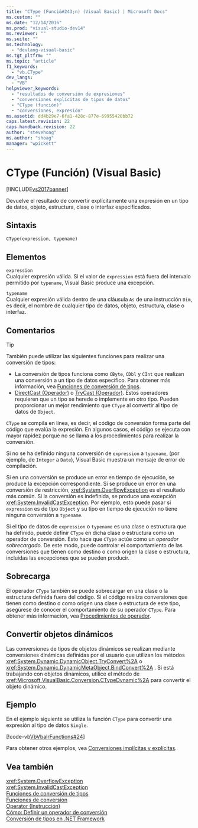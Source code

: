```yaml
---
title: "CType (Funci&#243;n) (Visual Basic) | Microsoft Docs"
ms.custom: ""
ms.date: "12/14/2016"
ms.prod: "visual-studio-dev14"
ms.reviewer: ""
ms.suite: ""
ms.technology: 
  - "devlang-visual-basic"
ms.tgt_pltfrm: ""
ms.topic: "article"
f1_keywords: 
  - "vb.CType"
dev_langs: 
  - "VB"
helpviewer_keywords: 
  - "resultados de conversión de expresiones"
  - "conversiones explícitas de tipos de datos"
  - "CType (función)"
  - "conversiones, expresión"
ms.assetid: dd4b29e7-6fa1-428c-877e-69955420bb72
caps.latest.revision: 22
caps.handback.revision: 22
author: "stevehoag"
ms.author: "shoag"
manager: "wpickett"
---
```

# CType (Funci&#243;n) (Visual Basic)
[!INCLUDE[vs2017banner](../../../csharp/includes/vs2017banner.md)]

Devuelve el resultado de convertir explícitamente una expresión en un tipo de datos, objeto, estructura, clase o interfaz especificados.  
  
## Sintaxis  
  
```  
CType(expression, typename)  
```  
  
## Elementos  
 `expression`  
 Cualquier expresión válida.  Si el valor de `expression` está fuera del intervalo permitido por `typename`, Visual Basic produce una excepción.  
  
 `typename`  
 Cualquier expresión válida dentro de una cláusula `As` de una instrucción `Dim`, es decir, el nombre de cualquier tipo de datos, objeto, estructura, clase o interfaz.  
  
## Comentarios  
  
> [!TIP]
>  También puede utilizar las siguientes funciones para realizar una conversión de tipos:  
>   
>  -   La conversión de tipos funciona como `CByte`, `CDbl` y `CInt` que realizan una conversión a un tipo de datos específico.  Para obtener más información, vea [Funciones de conversión de tipos](../../../visual-basic/language-reference/functions/type-conversion-functions.md).  
> -   [DirectCast \(Operador\)](../../../visual-basic/language-reference/operators/directcast-operator.md) o [TryCast \(Operador\)](../../../visual-basic/language-reference/operators/trycast-operator.md).  Estos operadores requieren que un tipo se herede o implemente en otro tipo.  Pueden proporcionar un mejor rendimiento que `CType` al convertir al tipo de datos de `Object`.  
  
 `CType` se compila en línea, es decir, el código de conversión forma parte del código que evalúa la expresión.  En algunos casos, el código se ejecuta con mayor rapidez porque no se llama a los procedimientos para realizar la conversión.  
  
 Si no se ha definido ninguna conversión de `expression` a `typename`, \(por ejemplo, de `Integer` a `Date`\), Visual Basic muestra un mensaje de error de compilación.  
  
 Si en una conversión se produce un error en tiempo de ejecución, se produce la excepción correspondiente.  Si se produce un error en una conversión de restricción, <xref:System.OverflowException> es el resultado más común.  Si la conversión es indefinida, se produce una excepción <xref:System.InvalidCastException>.  Por ejemplo, esto puede pasar si `expression` es de tipo `Object` y su tipo en tiempo de ejecución no tiene ninguna conversión a `typename`.  
  
 Si el tipo de datos de `expression` o `typename` es una clase o estructura que ha definido, puede definir `CType` en dicha clase o estructura como un operador de conversión.  Esto hace que `CType` actúe como un *operador sobrecargado*.  De este modo, puede controlar el comportamiento de las conversiones que tienen como destino o como origen la clase o estructura, incluidas las excepciones que se pueden producir.  
  
## Sobrecarga  
 El operador `CType` también se puede sobrecargar en una clase o la estructura definida fuera del código.  Si el código realiza conversiones que tienen como destino o como origen una clase o estructura de este tipo, asegúrese de conocer el comportamiento de su operador `CType`.  Para obtener más información, vea [Procedimientos de operador](../../../visual-basic/programming-guide/language-features/procedures/operator-procedures.md).  
  
## Convertir objetos dinámicos  
 Las conversiones de tipos de objetos dinámicos se realizan mediante conversiones dinámicas definidas por el usuario que utilizan los métodos <xref:System.Dynamic.DynamicObject.TryConvert%2A> o <xref:System.Dynamic.DynamicMetaObject.BindConvert%2A> .  Si está trabajando con objetos dinámicos, utilice el método de <xref:Microsoft.VisualBasic.Conversion.CTypeDynamic%2A> para convertir el objeto dinámico.  
  
## Ejemplo  
 En el ejemplo siguiente se utiliza la función `CType` para convertir una expresión al tipo de datos `Single`.  
  
 [!code-vb[VbVbalrFunctions#24](../../../visual-basic/language-reference/functions/codesnippet/VisualBasic/ctype-function_1.vb)]  
  
 Para obtener otros ejemplos, vea [Conversiones implícitas y explícitas](../../../visual-basic/programming-guide/language-features/data-types/implicit-and-explicit-conversions.md).  
  
## Vea también  
 <xref:System.OverflowException>   
 <xref:System.InvalidCastException>   
 [Funciones de conversión de tipos](../../../visual-basic/language-reference/functions/type-conversion-functions.md)   
 [Funciones de conversión](../../../visual-basic/language-reference/functions/conversion-functions.md)   
 [Operator \(Instrucción\)](../../../visual-basic/language-reference/statements/operator-statement.md)   
 [Cómo: Definir un operador de conversión](../../../visual-basic/programming-guide/language-features/procedures/how-to-define-a-conversion-operator.md)   
 [Conversión de tipos en .NET Framework](../Topic/Type%20Conversion%20in%20the%20.NET%20Framework.md)